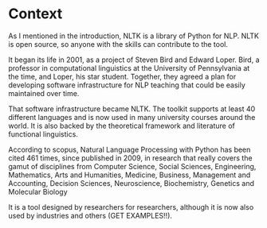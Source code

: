 # Context

As I mentioned in the introduction, NLTK is a library of Python for NLP. NLTK is open source, so anyone with the skills can contribute to the tool. 

It began its life in 2001, as a project of Steven Bird and Edward Loper. Bird, a professor in computational linguistics at the University of Pennsylvania at the time, and Loper, his star student. Together, they agreed a plan for developing software infrastructure for NLP teaching that could be easily maintained over time. 

That software infrastructure became NLTK. The toolkit supports at least 40 different languages and is now used in many university courses around the world.  It is also backed by the theoretical framework and literature of functional linguistics.



According to scopus, Natural Language Processing with Python has been cited 461 times, since published in 2009, in research that really covers the gamut of disciplines from Computer Science, Social Sciences, Engineering, Mathematics, Arts and Humanities, Medicine, Business, Management and Accounting, Decision Sciences, Neuroscience, Biochemistry, Genetics and Molecular Biology

It is a tool designed by researchers for researchers, although it is now also used by industries and others (GET EXAMPLES!!). 


